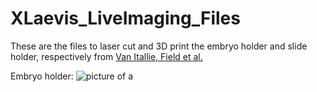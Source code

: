 # XLaevis_LiveImaging_Files


These are the files to laser cut and 3D print the embryo holder and slide holder, respectively from [Van Itallie, Field et al.](https://www.biorxiv.org/content/10.1101/2022.01.07.475368v1) 

Embryo holder: ![picture of a](github.com/e-vanitallie/XLaevis_LiveImaging_Files/EmbryoHolder_Ruler.jpg)


